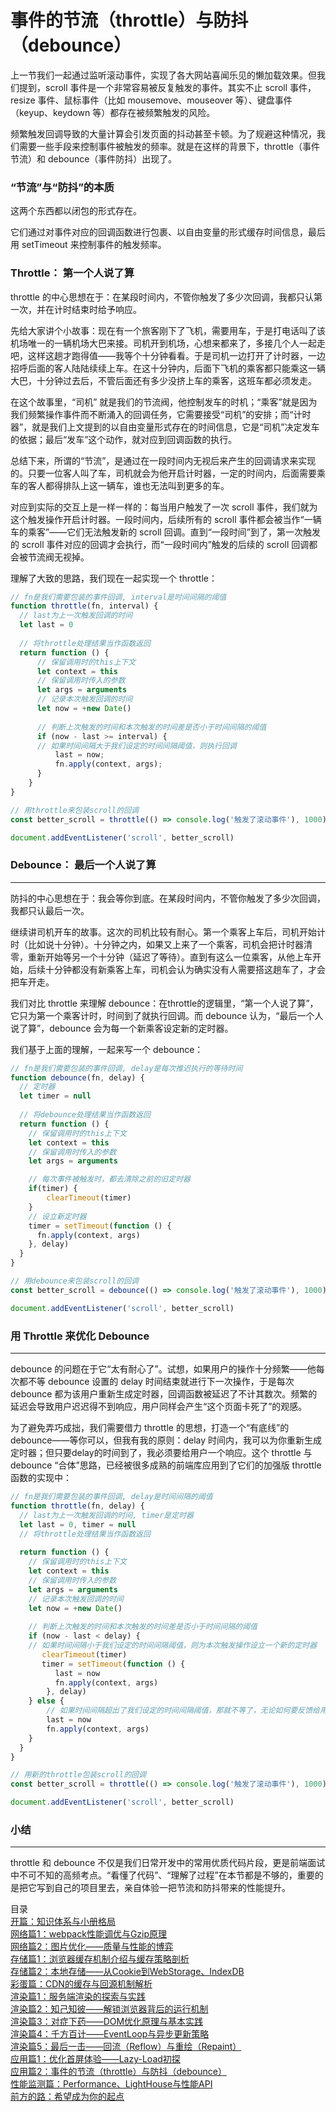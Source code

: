 # 事件的节流（throttle）与防抖（debounce）

上一节我们一起通过监听滚动事件，实现了各大网站喜闻乐见的懒加载效果。但我们提到，scroll 事件是一个非常容易被反复触发的事件。其实不止 scroll 事件，resize 事件、鼠标事件（比如 mousemove、mouseover 等）、键盘事件（keyup、keydown 等）都存在被频繁触发的风险。

频繁触发回调导致的大量计算会引发页面的抖动甚至卡顿。为了规避这种情况，我们需要一些手段来控制事件被触发的频率。就是在这样的背景下，throttle（事件节流）和 debounce（事件防抖）出现了。

### “节流”与“防抖”的本质
这两个东西都以闭包的形式存在。

它们通过对事件对应的回调函数进行包裹、以自由变量的形式缓存时间信息，最后用 setTimeout 来控制事件的触发频率。

### Throttle： 第一个人说了算

throttle 的中心思想在于：在某段时间内，不管你触发了多少次回调，我都只认第一次，并在计时结束时给予响应。

先给大家讲个小故事：现在有一个旅客刚下了飞机，需要用车，于是打电话叫了该机场唯一的一辆机场大巴来接。司机开到机场，心想来都来了，多接几个人一起走吧，这样这趟才跑得值——我等个十分钟看看。于是司机一边打开了计时器，一边招呼后面的客人陆陆续续上车。在这十分钟内，后面下飞机的乘客都只能乘这一辆大巴，十分钟过去后，不管后面还有多少没挤上车的乘客，这班车都必须发走。

在这个故事里，“司机” 就是我们的节流阀，他控制发车的时机；“乘客”就是因为我们频繁操作事件而不断涌入的回调任务，它需要接受“司机”的安排；而“计时器”，就是我们上文提到的以自由变量形式存在的时间信息，它是“司机”决定发车的依据；最后“发车”这个动作，就对应到回调函数的执行。

总结下来，所谓的“节流”，是通过在一段时间内无视后来产生的回调请求来实现的。只要一位客人叫了车，司机就会为他开启计时器，一定的时间内，后面需要乘车的客人都得排队上这一辆车，谁也无法叫到更多的车。

对应到实际的交互上是一样一样的：每当用户触发了一次 scroll 事件，我们就为这个触发操作开启计时器。一段时间内，后续所有的 scroll 事件都会被当作“一辆车的乘客”——它们无法触发新的 scroll 回调。直到“一段时间”到了，第一次触发的 scroll 事件对应的回调才会执行，而“一段时间内”触发的后续的 scroll 回调都会被节流阀无视掉。

理解了大致的思路，我们现在一起实现一个 throttle：
```javascript
// fn是我们需要包装的事件回调, interval是时间间隔的阈值
function throttle(fn, interval) {
  // last为上一次触发回调的时间
  let last = 0
  
  // 将throttle处理结果当作函数返回
  return function () {
      // 保留调用时的this上下文
      let context = this
      // 保留调用时传入的参数
      let args = arguments
      // 记录本次触发回调的时间
      let now = +new Date()
      
      // 判断上次触发的时间和本次触发的时间差是否小于时间间隔的阈值
      if (now - last >= interval) {
      // 如果时间间隔大于我们设定的时间间隔阈值，则执行回调
          last = now;
          fn.apply(context, args);
      }
    }
}

// 用throttle来包装scroll的回调
const better_scroll = throttle(() => console.log('触发了滚动事件'), 1000)

document.addEventListener('scroll', better_scroll)
```

### Debounce： 最后一个人说了算
---
防抖的中心思想在于：我会等你到底。在某段时间内，不管你触发了多少次回调，我都只认最后一次。

继续讲司机开车的故事。这次的司机比较有耐心。第一个乘客上车后，司机开始计时（比如说十分钟）。十分钟之内，如果又上来了一个乘客，司机会把计时器清零，重新开始等另一个十分钟（延迟了等待）。直到有这么一位乘客，从他上车开始，后续十分钟都没有新乘客上车，司机会认为确实没有人需要搭这趟车了，才会把车开走。

我们对比 throttle 来理解 debounce：在throttle的逻辑里，“第一个人说了算”，它只为第一个乘客计时，时间到了就执行回调。而 debounce 认为，“最后一个人说了算”，debounce 会为每一个新乘客设定新的定时器。

我们基于上面的理解，一起来写一个 debounce：
```javascript
// fn是我们需要包装的事件回调, delay是每次推迟执行的等待时间
function debounce(fn, delay) {
  // 定时器
  let timer = null
  
  // 将debounce处理结果当作函数返回
  return function () {
    // 保留调用时的this上下文
    let context = this
    // 保留调用时传入的参数
    let args = arguments

    // 每次事件被触发时，都去清除之前的旧定时器
    if(timer) {
        clearTimeout(timer)
    }
    // 设立新定时器
    timer = setTimeout(function () {
      fn.apply(context, args)
    }, delay)
  }
}

// 用debounce来包装scroll的回调
const better_scroll = debounce(() => console.log('触发了滚动事件'), 1000)

document.addEventListener('scroll', better_scroll)
```

### 用 Throttle 来优化 Debounce
---
debounce 的问题在于它“太有耐心了”。试想，如果用户的操作十分频繁——他每次都不等 debounce 设置的 delay 时间结束就进行下一次操作，于是每次 debounce 都为该用户重新生成定时器，回调函数被延迟了不计其数次。频繁的延迟会导致用户迟迟得不到响应，用户同样会产生“这个页面卡死了”的观感。

为了避免弄巧成拙，我们需要借力 throttle 的思想，打造一个“有底线”的 debounce——等你可以，但我有我的原则：delay 时间内，我可以为你重新生成定时器；但只要delay的时间到了，我必须要给用户一个响应。这个 throttle 与 debounce “合体”思路，已经被很多成熟的前端库应用到了它们的加强版 throttle 函数的实现中：
```javascript
// fn是我们需要包装的事件回调, delay是时间间隔的阈值
function throttle(fn, delay) {
  // last为上一次触发回调的时间, timer是定时器
  let last = 0, timer = null
  // 将throttle处理结果当作函数返回
  
  return function () { 
    // 保留调用时的this上下文
    let context = this
    // 保留调用时传入的参数
    let args = arguments
    // 记录本次触发回调的时间
    let now = +new Date()
    
    // 判断上次触发的时间和本次触发的时间差是否小于时间间隔的阈值
    if (now - last < delay) {
    // 如果时间间隔小于我们设定的时间间隔阈值，则为本次触发操作设立一个新的定时器
       clearTimeout(timer)
       timer = setTimeout(function () {
          last = now
          fn.apply(context, args)
        }, delay)
    } else {
        // 如果时间间隔超出了我们设定的时间间隔阈值，那就不等了，无论如何要反馈给用户一次响应
        last = now
        fn.apply(context, args)
    }
  }
}

// 用新的throttle包装scroll的回调
const better_scroll = throttle(() => console.log('触发了滚动事件'), 1000)

document.addEventListener('scroll', better_scroll)
```
### 小结
---
throttle 和 debounce 不仅是我们日常开发中的常用优质代码片段，更是前端面试中不可不知的高频考点。“看懂了代码”、“理解了过程”在本节都是不够的，重要的是把它写到自己的项目里去，亲自体验一把节流和防抖带来的性能提升。

<dl id="catalog" style="font-size:14px;list-style-type:none;">
    <dt>目录</dt>
    <dd style="margin:0;padding:0;"><a href="/技术分享/前端性能优化原理与实践/知识体系与小册格局.md">开篇：知识体系与小册格局</a></dd>
	<dd style="margin:0;padding:0;"><a href="/技术分享/前端性能优化原理与实践/webpack性能调优与Gzip原理.md">网络篇1：webpack性能调优与Gzip原理</a></dd>
	<dd style="margin:0;padding:0;"><a href="/技术分享/前端性能优化原理与实践/图片优化——质量与性能的博弈.md">网络篇2：图片优化——质量与性能的博弈</a></dd>
	<dd style="margin:0;padding:0;"><a href="/技术分享/前端性能优化原理与实践/浏览器缓存机制介绍与缓存策略剖析.md">存储篇1：浏览器缓存机制介绍与缓存策略剖析</a></dd>
    <dd style="margin:0;padding:0;"><a href="/技术分享/前端性能优化原理与实践/本地存储——从Cookie到WebStorage、IndexDB.md">存储篇2：本地存储——从Cookie到WebStorage、IndexDB</a></dd>
    <dd style="margin:0;padding:0;"><a href="/技术分享/前端性能优化原理与实践/CDN的缓存与回源机制解析.md">彩蛋篇：CDN的缓存与回源机制解析</a></dd>
    <dd style="margin:0;padding:0;"><a href="/技术分享/前端性能优化原理与实践/服务端渲染的探索与实践.md">渲染篇1：服务端渲染的探索与实践</a></dd>
    <dd style="margin:0;padding:0;"><a href="/技术分享/前端性能优化原理与实践/知己知彼——解锁浏览器背后的运行机制.md">渲染篇2：知己知彼——解锁浏览器背后的运行机制</a></dd>
    <dd style="margin:0;padding:0;"><a href="/技术分享/前端性能优化原理与实践/对症下药——DOM优化原理与基本实践.md">渲染篇3：对症下药——DOM优化原理与基本实践</a></dd>
    <dd style="margin:0;padding:0;"><a href="/技术分享/前端性能优化原理与实践/千方百计——EventLoop与异步更新策略.md">渲染篇4：千方百计——EventLoop与异步更新策略</a></dd>
    <dd style="margin:0;padding:0;"><a href="/技术分享/前端性能优化原理与实践/最后一击——回流（Reflow）与重绘（Repaint）.md">渲染篇5：最后一击——回流（Reflow）与重绘（Repaint）</a></dd>
    <dd style="margin:0;padding:0;"><a href="/技术分享/前端性能优化原理与实践/优化首屏体验——Lazy-Load初探.md">应用篇1：优化首屏体验——Lazy-Load初探</a></dd>
    <dd style="margin:0;padding:0;"><a href="/技术分享/前端性能优化原理与实践/事件的节流（throttle）与防抖（debounce）.md">应用篇2：事件的节流（throttle）与防抖（debounce）</a></dd>
    <dd style="margin:0;padding:0;"><a href="/技术分享/前端性能优化原理与实践/Performance、ddghtHouse与性能API.md">性能监测篇：Performance、LightHouse与性能API</a></dd>
    <dd style="margin:0;padding:0;"><a href="/技术分享/前端性能优化原理与实践/前方的路：希望成为你的起点.md)">前方的路：希望成为你的起点</a></dd>
</dl>